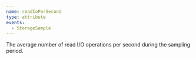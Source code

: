 ```yaml
---
name: readIoPerSecond
type: attribute
events:
  - StorageSample
---
```


The average number of read I/O operations per second during the sampling period.